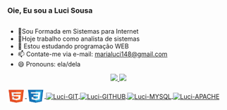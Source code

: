 ### Oie, Eu sou a Luci Sousa

##
- 🔭Sou Formada em Sistemas para Internet 
- 🔭Hoje trabalho como analista de sistemas
- 🌱 Estou estudando programação WEB
- 📫 Contate-me via e-mail: marialuci148@gmail.com
- 😄 Pronouns: ela/dela


<div align="center">
  <a href="https://github.com/marialucis">
  <img height="150em" src="https://github-readme-stats.vercel.app/api?username=marialucis&show_icons=true&theme=dark&include_all_commits=true&count_private=true"/>
  <img height="150em" src="https://github-readme-stats.vercel.app/api/top-langs/?username=marialucis&layout=compact&langs_count=7&theme=dark"/>
</div>
  
  <div style="display: inline_block"><br>
  <img align="center" alt="Luci-HTML" height="30" width="40" src="https://raw.githubusercontent.com/devicons/devicon/master/icons/html5/html5-original.svg">
  <img align="center" alt="Luci-CSS" height="30" width="40" src="https://raw.githubusercontent.com/devicons/devicon/master/icons/css3/css3-original.svg">
  <img align="center" alt="Luci-GIT" height="30" width="40" src="https://cdn.jsdelivr.net/gh/devicons/devicon/icons/git/git-original.svg">
  <img align="center" alt="Luci-GITHUB" height="30" width="40" src="https://cdn.jsdelivr.net/gh/devicons/devicon/icons/github/github-original-wordmark.svg">
  <img align="center" alt="Luci-MYSQL" height="30" width="40" src="https://cdn.jsdelivr.net/gh/devicons/devicon/icons/mysql/mysql-original-wordmark.svg">
  <img align="center" alt="Luci-APACHE" height="30" width="40" src="https://cdn.jsdelivr.net/gh/devicons/devicon/icons/apache/apache-original-wordmark.svg">   
</div>
  
  ##
  
